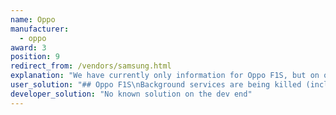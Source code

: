 ```yaml
---
name: Oppo
manufacturer:
  - oppo
award: 3
position: 9
redirect_from: /vendors/samsung.html
explanation: "We have currently only information for Oppo F1S, but on other models the situation may well be similar."
user_solution: "## Oppo F1S\nBackground services are being killed (including accessibility services, which then need re-enabling) every time you turn the screen off. So far, a workaround for this is:\n* Pin your app to the recent apps screen.\n* Enable your app in the app list inside the security app's \"startup manager\" and \"floating app list\" (com.coloros.safecenter / com.coloros.safecenter.permission.Permission).\n* Turn off battery optimizations.\n* Give the service a persistent notification to remain in the foreground.\n<div class=\"img-block\">\n  <figure>\n    <img src=\"/assets/img/oppo/oppo_autolaunch1.jpg\">\n    <figcaption>Open App management.</figcaption>\n  </figure>\n  <figure>\n    <img src=\"/assets/img/oppo/oppo_autolaunch2.jpg\">\n    <figcaption>Toggle to allow Your app.</figcaption>\n  </figure>\n</div>\nAll four of those need to be done before the app would function.\nHere are links to some other resources verifying that some of the above steps work on other Oppo devices:\n* [XDA developers](https://forum.xda-developers.com/android/general/coloros-5-0-how-to-allow-apps-running-t3847738)\n* [XDA developers](https://forum.xda-developers.com/find-X/help/killing-apps-screen-off-arghh-t3818105)\n* [Oppo customer service portal](https://oppo-au.custhelp.com/app/answers/detail/a_id/1313/~/how-to-lock-applications-in-the-background%3F)\n* [Quora](https://www.quora.com/How-do-you-add-apps-into-Whitelist-in-OPPO-F1s-phone)"
developer_solution: "No known solution on the dev end"
---
```


